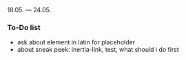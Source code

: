 18.05. — 24.05.
### To-Do list 
* ask about element in latin for placeholder
* about sneak peek: inertia-link, test, what should i do first
